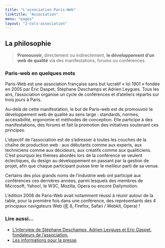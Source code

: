 ```yaml
---
title: "L'association Paris-Web"
linktitle: "Association"
menu: "pages"
layout: "2-cols-association"
---
```


<div id="article">
    <div id="philosophie" class="section">
        <h2 class="alt">La philosophie</h2>
        <blockquote>
        <p class="last">
            <strong>Promouvoir,</strong> directement ou indirectement, <strong>le développement d’un web de qualité</strong> via des manifestations, forums ou conférences.
        </p>
        </blockquote>
    </div>
    <div class="section" id="quelques_mots">
        <h3 class="alt">Paris-web en quelques mots</h3>
        <p>
        Paris-Web est une association française sans but lucratif « loi 1901 » fondée en 2005 par Éric Daspet, Stéphane Deschamps et Adrien Leygues.
        Tous les ans, l’association organise un cycle de conférences et d’ateliers répartis sur trois jours à Paris.
        </p>
        <p>
        Au-delà de cette manifestation, le but de Paris-web est de promouvoir le développement web de qualité au sens large :
        standards, normes, accessibilité, ergonomie et méthodes de conception.
        Elle participe à des manifestations, des forums et fait la promotion des initiatives soutenant ces principes.
        </p>
        <p>
        L’objectif de l’association est de s’adresser à toutes les couches de la chaîne de production web :
        aux débutants comme aux experts, aux techniciens comme aux décideurs, aux créatifs comme aux qualiticiens.
        C’est pourquoi les thèmes abordés lors de la conférence se veulent éclectiques,
        du <span lang="en">design</span> au développement en passant par la gestion de projet,
        afin que chaque participant puisse tirer le meilleur parti de sa venue.
        </p>
        <p>
        Certains des plus grands noms de l’industrie web ont participé aux conférences ces dernières années,
        parmi lesquels des membres de
        <span lang="en">Microsoft</span>,
        <span lang="en">Yahoo!</span>,
        le <abbr lang="en">W3C</abbr>,
        <span lang="en">Mozilla</span>,
        <span lang="en">Opera</span> ou encore <span lang="en">Dailymotion</span>.
        </p>
        <p>
        L’édition 2008 de Paris-Web avait notamment réussi à réunir autour de la table, pour la première fois dans une conférence,
        des représentants des 4 principaux navigateurs Web
        (<abbr lang="en" title="Internet Explorer">IE</abbr> 8,
        <span lang="en">Firefox</span>,
        <span lang="en">Safari / Webkit</span>,
        <span lang="en">Opera</span>) !
        </p>
    </div>
    <div id="lire-aussi" class="section light">
        <h3 class="alt">Lire aussi…</h3>
        <ul class="block">
        <li><a href=".">L’interview de Stéphane Deschamps, Adrien Leygues et Eric Daspet, fondateurs de l’association. </a></li>
        <li><a href=".">Les informations pour la presse</a></li>
        </ul>
    </div>
</div>
